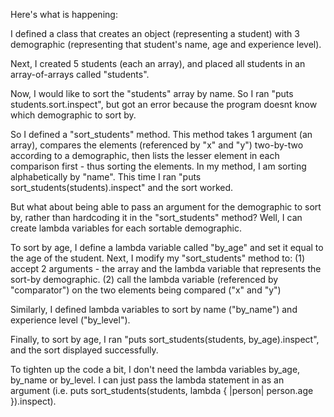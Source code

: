 Here's what is happening:

I defined a class that creates an object (representing a student) with 3 demographic (representing that student's name, age and experience level).

Next, I created 5 students (each an array), and placed all students in an array-of-arrays called "students".

Now, I would like to sort the "students" array by name. So I ran "puts students.sort.inspect", but got an error because the program doesnt know which demographic to sort by.

So I defined a "sort_students" method. This method takes 1 argument (an array), compares the elements (referenced by "x" and "y") two-by-two according to a demographic, then lists the lesser element in each comparison first - thus sorting the elements. In my method, I am sorting alphabetically by "name". This time I ran "puts sort_students(students).inspect" and the sort worked.

But what about being able to pass an argument for the demographic to sort by, rather than hardcoding it in the "sort_students" method? Well, I can create lambda variables for each sortable demographic.

To sort by age, I define a lambda variable called "by_age" and set it equal to the age of the student. Next, I modify my "sort_students" method to:
(1) accept 2 arguments - the array and the lambda variable that represents the sort-by demographic.
(2) call the lambda variable (referenced by "comparator") on the two elements being compared ("x" and "y")

Similarly, I defined lambda variables to sort by name ("by_name") and experience level ("by_level").

Finally, to sort by age, I ran "puts sort_students(students, by_age).inspect", and the sort displayed successfully.

To tighten up the code a bit, I don't need the lambda variables by_age, by_name or by_level. I can just pass the lambda statement in as an argument (i.e. puts sort_students(students, lambda { |person| person.age }).inspect).